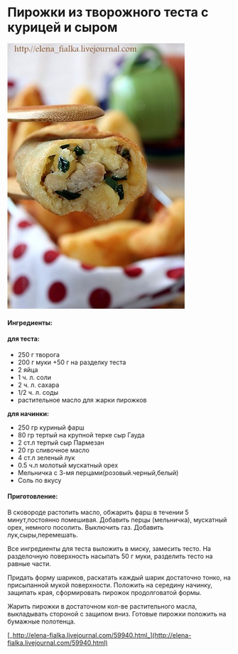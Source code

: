 # Пирожки из творожного теста с курицей и сыром

![](../../pics/d1e4e4ef3d9e2a5059261f98e71a124e.jpg)

#### Ингредиенты:

#### **для теста:**

* 250 г творога 
* 200 г муки +50 г на разделку теста 
* 2 яйца 
* 1 ч. л. соли 
* 2 ч. л. сахара 
* 1/2 ч. л. соды 
* растительное масло для жарки пирожков

**для начинки:** 

* 250 гр куриный фарш 
* 80 гр тертый на крупной терке сыр Гауда 
* 2 ст.л тертый сыр Пармезан 
* 20 гр сливочное масло 
* 4 ст.л зеленый лук 
* 0.5 ч.л молотый мускатный орех 
* Мельничка с 3-мя перцами\(розовый.черный,белый\) 
* Соль по вкусу

#### Приготовление:

В сковороде растопить масло, обжарить фарш в течении 5 минут,постоянно помешивая. Добавить перцы \(мельничка\), мускатный орех, немного посолить. Выключить газ. Добавить лук,сыры,перемешать.

Все ингредиенты для теста выложить в миску, замесить тесто. На разделочную поверхность насыпать 50 г муки, разделить тесто на равные части. 

Придать форму шариков, раскатать каждый шарик достаточно тонко, на присыпанной мукой поверхности. Положить на середину начинку, защипать края, сформировать пирожок продолговатой формы. 

Жарить пирожки в достаточном кол-ве растительного масла, выкладывать стороной с защипом вниз. Готовые пирожки положить на бумажные полотенца. 

[_http://elena-fialka.livejournal.com/59940.html_](http://elena-fialka.livejournal.com/59940.html)

